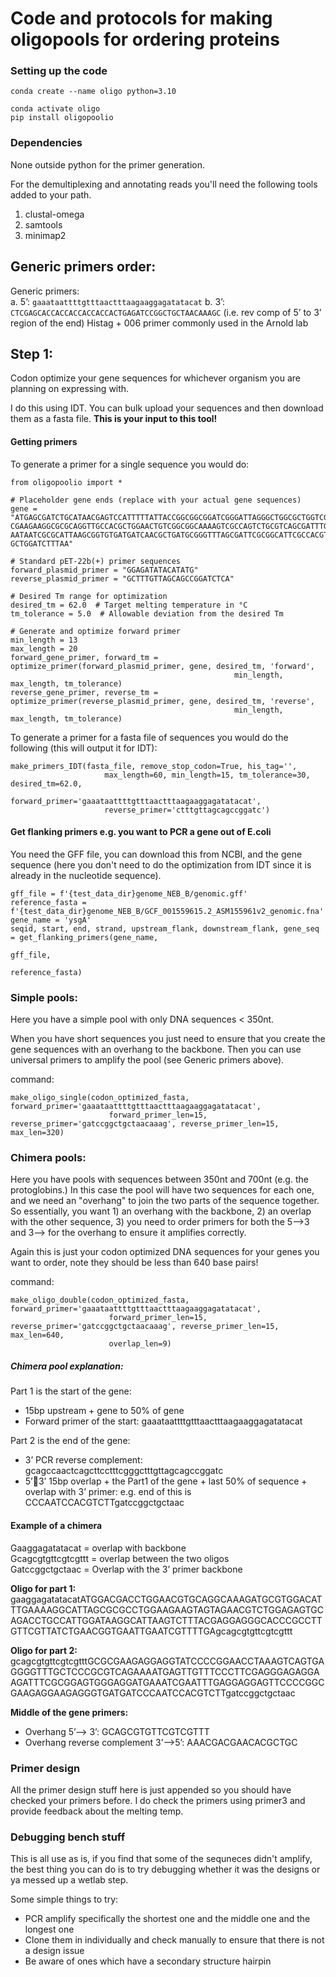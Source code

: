 # Code and protocols for making oligopools for ordering proteins

### Setting up the code

```
conda create --name oligo python=3.10
```

```
conda activate oligo
pip install oligopoolio
```

### Dependencies 
None outside python for the primer generation.  

For the demultiplexing and annotating reads you'll need the following tools added to your path.  
1. clustal-omega  
2. samtools  
3. minimap2  

## Generic primers order:

Generic primers:  
a.	5’: `gaaataattttgtttaactttaagaaggagatatacat`
b.	3’: `CTCGAGCACCACCACCACCACCACTGAGATCCGGCTGCTAACAAAGC`  (i.e. rev comp of 5’ to 3’ region of the end) Histag + 006 primer commonly used in the Arnold lab   


## Step 1: 

Codon optimize your gene sequences for whichever organism you are planning on expressing with. 

I do this using IDT. You can bulk upload your sequences and then download them as a fasta file. **This is your input to this tool!**

#### Getting primers
To generate a primer for a single sequence you would do:

```
from oligopoolio import *

# Placeholder gene ends (replace with your actual gene sequences)
gene = "ATGAGCGATCTGCATAACGAGTCCATTTTTATTACCGGCGGCGGATCGGGATTAGGGCTGGCGCTGGTCGAGCGATTTAT\
CGAAGAAGGCGCGCAGGTTGCCACGCTGGAACTGTCGGCGGCAAAAGTCGCCAGTCTGCGTCAGCGATTTGGCGAACATA\
AATAATCGCGCATTAAGCGGTGTGATGATCAACGCTGATGCGGGTTTAGCGATTCGCGGCATTCGCCACGTAGCGGCTGG\
GCTGGATCTTTAA"

# Standard pET-22b(+) primer sequences
forward_plasmid_primer = "GGAGATATACATATG"
reverse_plasmid_primer = "GCTTTGTTAGCAGCCGGATCTCA"

# Desired Tm range for optimization
desired_tm = 62.0  # Target melting temperature in °C
tm_tolerance = 5.0  # Allowable deviation from the desired Tm

# Generate and optimize forward primer
min_length = 13
max_length = 20
forward_gene_primer, forward_tm = optimize_primer(forward_plasmid_primer, gene, desired_tm, 'forward',
                                                  min_length, max_length, tm_tolerance)
reverse_gene_primer, reverse_tm = optimize_primer(reverse_plasmid_primer, gene, desired_tm, 'reverse',
                                                  min_length, max_length, tm_tolerance)
```

To generate a primer for a fasta file of sequences you would do the following (this will output it for IDT):

```
make_primers_IDT(fasta_file, remove_stop_codon=True, his_tag='',
                     max_length=60, min_length=15, tm_tolerance=30, desired_tm=62.0,
                     forward_primer='gaaataattttgtttaactttaagaaggagatatacat',
                     reverse_primer='ctttgttagcagccggatc')
```


#### Get flanking primers e.g. you want to PCR a gene out of E.coli

You need the GFF file, you can download this from NCBI, and the gene sequence (here you don't need to 
do the optimization from IDT since it is already in the nucleotide sequence).
```
gff_file = f'{test_data_dir}genome_NEB_B/genomic.gff'
reference_fasta = f'{test_data_dir}genome_NEB_B/GCF_001559615.2_ASM155961v2_genomic.fna'
gene_name = 'ysgA'
seqid, start, end, strand, upstream_flank, downstream_flank, gene_seq = get_flanking_primers(gene_name,
                                                                                             gff_file,
                                                                                             reference_fasta)
```

### Simple pools:
Here you have a simple pool with only DNA sequences < 350nt.

When you have short sequences you just need to ensure that you create the gene sequences with an overhang to the backbone. 
Then you can use universal primers to amplify the pool (see Generic primers above).


command:
```
make_oligo_single(codon_optimized_fasta, forward_primer='gaaataattttgtttaactttaagaaggagatatacat', 
                      forward_primer_len=15, reverse_primer='gatccggctgctaacaaag', reverse_primer_len=15, max_len=320)
```

### Chimera pools:
Here you have pools with sequences between 350nt and 700nt (e.g. the protoglobins.) In this case the pool will have two sequences for each one, and we need an "overhang" to join 
the two parts of the sequence together. So essentially, you want 1) an overhang with the backbone, 2) an overlap with the other sequence, 3) you need to order primers for both the 5-->3 and 3--> for the overhang 
to ensure it amplifies correctly.

Again this is just your codon optimized DNA sequences for your genes you want to order, note they should be less than 640 base pairs! 

command:
```
make_oligo_double(codon_optimized_fasta, forward_primer='gaaataattttgtttaactttaagaaggagatatacat', 
                      forward_primer_len=15, reverse_primer='gatccggctgctaacaaag', reverse_primer_len=15, max_len=640, 
                      overlap_len=9)
```
##### Chimera pool explanation:

Part 1 is the start of the gene:  
-	15bp upstream + gene to 50% of gene  
-	Forward primer of the start: gaaataattttgtttaactttaagaaggagatatacat  


Part 2 is the end of the gene:  
-	3’ PCR reverse complement: gcagccaactcagcttcctttcgggctttgttagcagccggatc  
-	5’3’ 15bp overlap + the Part1 of the gene + last 50% of sequence + overlap with 3’ primer: e.g. end of this is CCCAATCCACGTCTTgatccggctgctaac  


#### Example of a chimera
Gaaggagatatacat = overlap with backbone  
Gcagcgtgttcgtcgttt = overlap between the two oligos  
Gatccggctgctaac = Overlap with the 3’ primer backbone  

**Oligo for part 1:**  
gaaggagatatacatATGGACGACCTGGAACGTGCAGGCAAAGATGCGTGGACATTTGAAAAGGCATTAGCGCGCCTGGAAGAAGTAGTAGAACGTCTGGAGAGTGCAGACCTGCCATTGGATAAGGCATTAAGTCTTTACGAGGAGGGCACCCGCCTTGTTCGTTATCTGAACGGTGAATTGAATCGTTTTGAgcagcgtgttcgtcgttt

**Oligo for part 2:**  
gcagcgtgttcgtcgtttGCGCGAAGAGGAGGTATCCCCGGAACCTAAAGTCAGTGAGGGGTTTGCTCCCGCGTCAGAAAATGAGTTGTTTCCCTTCGAGGGAGAGGAAGATTTCGCGGAGTGGGAGGATGAAATCGAATTTGAGGAGGAGTTCCCCGGCGAAGAGGAAGAGGGTGATGATCCCAATCCACGTCTTgatccggctgctaac

**Middle of the gene primers:**  
-	Overhang 5’--> 3’: GCAGCGTGTTCGTCGTTT    
-	Overhang reverse complement 3’-->5’: AAACGACGAACACGCTGC    


### Primer design
All the primer design stuff here is just appended so you should have checked your primers before. I do check the primers using primer3 and provide feedback about the melting temp.


### Debugging bench stuff
This is all use as is, if you find that some of the sequneces didn't amplify, the best thing you can do is to try debugging whether it was the designs or ya messed up a wetlab step.

Some simple things to try:  
-	PCR amplify specifically the shortest one and the middle one and the longest one  
-	Clone them in individually and check manually to ensure that there is not a design issue   
-	Be aware of ones which have a secondary structure hairpin  


